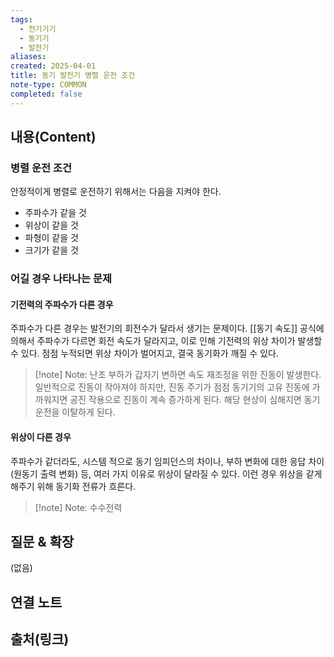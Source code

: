 ```yaml
---
tags:
  - 전기기기
  - 동기기
  - 발전기
aliases: 
created: 2025-04-01
title: 동기 발전기 병렬 운전 조건
note-type: COMMON
completed: false
---
```


## 내용(Content)

### 병렬 운전 조건

안정적이게 병렬로 운전하기 위해서는 다음을 지켜야 한다.

- 주파수가 같을 것
- 위상이 같을 것
- 파형이 같을 것
- 크기가 같을 것

### 어길 경우 나타나는 문제

#### 기전력의 주파수가 다른 경우

주파수가 다른 경우는 발전기의 회전수가 달라서 생기는 문제이다. [[동기 속도]] 공식에 의해서 주파수가 다르면 회전 속도가 달라지고, 이로 인해 기전력의 위상 차이가 발생할 수 있다. 점점 누적되면 위상 차이가 벌어지고, 결국 동기화가 깨질 수 있다. 

>[!note] Note: 난조
>부하가 갑자기 변하면 속도 재조정을 위한 진동이 발생한다. 일반적으로 진동이 작아져야 하지만, 진동 주기가 점점 동기기의 고유 진동에 가까워지면 공진 작용으로 진동이 계속 증가하게 된다. 해당 현상이 심해지면 동기 운전을 이탈하게 된다.

#### 위상이 다른 경우

주파수가 같더라도, 시스템 적으로 동기 임피던스의 차이나, 부하 변화에 대한 응답 차이(원동기 출력 변화) 등, 여러 가지 이유로 위상이 달라질 수 있다. 이런 경우 위상을 같게 해주기 위해 동기화 전류가 흐른다.

>[!note] Note: 수수전력
>

## 질문 & 확장

(없음)

## 연결 노트

## 출처(링크)

